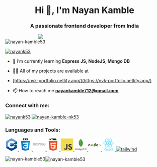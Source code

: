 <h1 align="center">Hi 👋, I'm Nayan Kamble</h1>
<h3 align="center">A passionate frontend developer from India</h3>

<img align="right" width="400" src="https://i.pinimg.com/originals/e8/f4/53/e8f453469a3ec97ecd354df465d73913.gif">

<p align="left"> <img src="https://komarev.com/ghpvc/?username=nayan-kamble53&label=Profile%20views&color=0e75b6&style=flat" alt="nayan-kamble53" /> </p>

<p align="left"> <a href="https://twitter.com/nayank53" target="blank"><img src="https://img.shields.io/twitter/follow/nayank53?logo=twitter&style=for-the-badge" alt="nayank53" /></a> </p>

- 🌱 I’m currently learning **Express JS, NodeJS, Mongo DB**

- 👨‍💻 All of my projects are available at
- [https://nvk-portfolio.netlify.app/](https://nvk-portfolio.netlify.app/)

- 📫 How to reach me **nayankamble712@gmail.com**

<h3 align="left">Connect with me:</h3>
<p align="left">
<a href="https://twitter.com/nayank53" target="blank"><img align="center" src="https://raw.githubusercontent.com/rahuldkjain/github-profile-readme-generator/master/src/images/icons/Social/twitter.svg" alt="nayank53" height="30" width="40" /></a>
<a href="https://linkedin.com/in/nayan-kamble-nk53" target="blank"><img align="center" src="https://raw.githubusercontent.com/rahuldkjain/github-profile-readme-generator/master/src/images/icons/Social/linked-in-alt.svg" alt="nayan-kamble-nk53" height="30" width="40" /></a>
</p>

<h3 align="left">Languages and Tools:</h3>
<p align="left"> <a href="https://www.w3schools.com/cpp/" target="_blank" rel="noreferrer"> <img src="https://raw.githubusercontent.com/devicons/devicon/master/icons/cplusplus/cplusplus-original.svg" alt="cplusplus" width="40" height="40"/> </a> <a href="https://www.w3schools.com/css/" target="_blank" rel="noreferrer"> <img src="https://raw.githubusercontent.com/devicons/devicon/master/icons/css3/css3-original-wordmark.svg" alt="css3" width="40" height="40"/> </a> <a href="https://expressjs.com" target="_blank" rel="noreferrer"> <img src="https://raw.githubusercontent.com/devicons/devicon/master/icons/express/express-original-wordmark.svg" alt="express" width="40" height="40"/> </a> <a href="https://www.w3.org/html/" target="_blank" rel="noreferrer"> <img src="https://raw.githubusercontent.com/devicons/devicon/master/icons/html5/html5-original-wordmark.svg" alt="html5" width="40" height="40"/> </a> <a href="https://developer.mozilla.org/en-US/docs/Web/JavaScript" target="_blank" rel="noreferrer"> <img src="https://raw.githubusercontent.com/devicons/devicon/master/icons/javascript/javascript-original.svg" alt="javascript" width="40" height="40"/> </a> <a href="https://www.mongodb.com/" target="_blank" rel="noreferrer"> <img src="https://raw.githubusercontent.com/devicons/devicon/master/icons/mongodb/mongodb-original-wordmark.svg" alt="mongodb" width="40" height="40"/> </a> <a href="https://nodejs.org" target="_blank" rel="noreferrer"> <img src="https://raw.githubusercontent.com/devicons/devicon/master/icons/nodejs/nodejs-original-wordmark.svg" alt="nodejs" width="40" height="40"/> </a> <a href="https://reactjs.org/" target="_blank" rel="noreferrer"> <img src="https://raw.githubusercontent.com/devicons/devicon/master/icons/react/react-original-wordmark.svg" alt="react" width="40" height="40"/> </a> <a href="https://tailwindcss.com/" target="_blank" rel="noreferrer"> <img src="https://www.vectorlogo.zone/logos/tailwindcss/tailwindcss-icon.svg" alt="tailwind" width="40" height="40"/> </a> </p>

<p><img align="left" src="https://github-readme-stats.vercel.app/api/top-langs?username=nayan-kamble53&show_icons=true&locale=en&layout=compact" alt="nayan-kamble53" /></p>



<p><img align="center" src="https://github-readme-streak-stats.herokuapp.com/?user=nayan-kamble53&" alt="nayan-kamble53" /></p>
